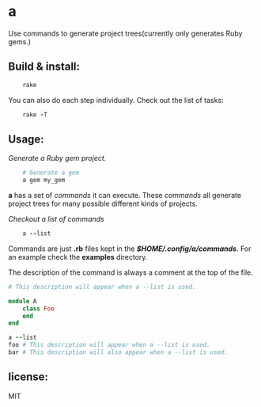 # a
Use commands to generate project trees(currently only generates Ruby gems.)

## Build & install:
```ruby
    rake
```

You can also do each step individually. Check out the list of tasks:
```ruby
    rake -T
```

## Usage:
*Generate a Ruby gem project.*
```ruby
    # Generate a gem
    a gem my_gem
```

**a** has a set of *commands* it can execute. These *commands* all
generate project trees for many possible different kinds of projects.

*Checkout a list of commands*
```ruby
    a --list
```

Commands are just **.rb** files kept in the ***$HOME/.config/a/commands***.
For an example check the **examples** directory.

The description of the command is always a comment at the top of the file.
```ruby
# This description will appear when a --list is used.

module A
    class Foo
    end
end

a --list
foo # This description will appear when a --list is used.
bar # This description will also appear when a --list is used.
```



## license:
MIT
